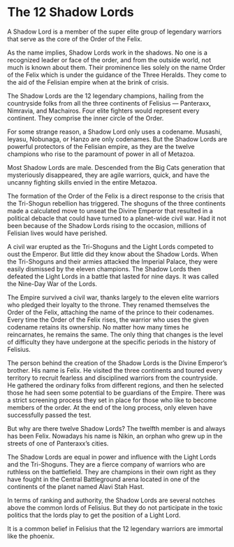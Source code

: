 # The 12 Shadow Lords

A Shadow Lord is a member of the super elite group of legendary warriors that serve as the core of the Order of the Felix.

As the name implies, Shadow Lords work in the shadows. No one is a recognized leader or face of the order, and from the outside world, not much is known about them. Their prominence lies solely on the name Order of the Felix which is under the guidance of the Three Heralds. They come to the aid of the Felisian empire when at the brink of crisis.

The Shadow Lords are the 12 legendary champions, hailing from the countryside folks from all the three continents of Felisius — Panteraxx, Nimravia, and Machairos. Four elite fighters would represent every continent. They comprise the inner circle of the Order.

For some strange reason, a Shadow Lord only uses a codename. Musashi, Ieyasu, Nobunaga, or Hanzo are only codenames. But the Shadow Lords are powerful protectors of the Felisian empire, as they are the twelve champions who rise to the paramount of power in all of Metazoa.

Most Shadow Lords are male. Descended from the Big Cats generation that mysteriously disappeared, they are agile warriors, quick, and have the uncanny fighting skills envied in the entire Metazoa.

The formation of the Order of the Felix is a direct response to the crisis that the Tri-Shogun rebellion has triggered. The shoguns of the three continents made a calculated move to unseat the Divine Emperor that resulted in a political debacle that could have turned to a planet-wide civil war. Had it not been because of the Shadow Lords rising to the occasion, millions of Felisian lives would have perished.

A civil war erupted as the Tri-Shoguns and the Light Lords competed to oust the Emperor. But little did they know about the Shadow Lords. When the Tri-Shoguns and their armies attacked the Imperial Palace, they were easily dismissed by the eleven champions. The Shadow Lords then defeated the Light Lords in a battle that lasted for nine days. It was called the Nine-Day War of the Lords.

The Empire survived a civil war, thanks largely to the eleven elite warriors who pledged their loyalty to the throne. They renamed themselves the Order of the Felix, attaching the name of the prince to their codenames. Every time the Order of the Felix rises, the warrior who uses the given codename retains its ownership. No matter how many times he reincarnates, he remains the same. The only thing that changes is the level of difficulty they have undergone at the specific periods in the history of Felisius.

The person behind the creation of the Shadow Lords is the Divine Emperor’s brother. His name is Felix. He visited the three continents and toured every territory to recruit fearless and disciplined warriors from the countryside. He gathered the ordinary folks from different regions, and then he selected those he had seen some potential to be guardians of the Empire. There was a strict screening process they set in place for those who like to become members of the order. At the end of the long process, only eleven have successfully passed the test.

But why are there twelve Shadow Lords? The twelfth member is and always has been Felix. Nowadays his name is Nikin, an orphan who grew up in the streets of one of Panteraxx’s cities.

The Shadow Lords are equal in power and influence with the Light Lords and the Tri-Shoguns. They are a fierce company of warriors who are ruthless on the battlefield. They are champions in their own right as they have fought in the Central Battleground arena located in one of the continents of the planet named Alavi Stah Hast.

In terms of ranking and authority, the Shadow Lords are several notches above the common lords of Felisius. But they do not participate in the toxic politics that the lords play to get the position of a Light Lord.

It is a common belief in Felisius that the 12 legendary warriors are immortal like the phoenix.
